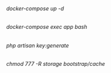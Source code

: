 ###### docker-compose up -d
###### docker-compose exec app bash
###### php artisan key:generate
###### chmod 777 -R storage bootstrap/cache